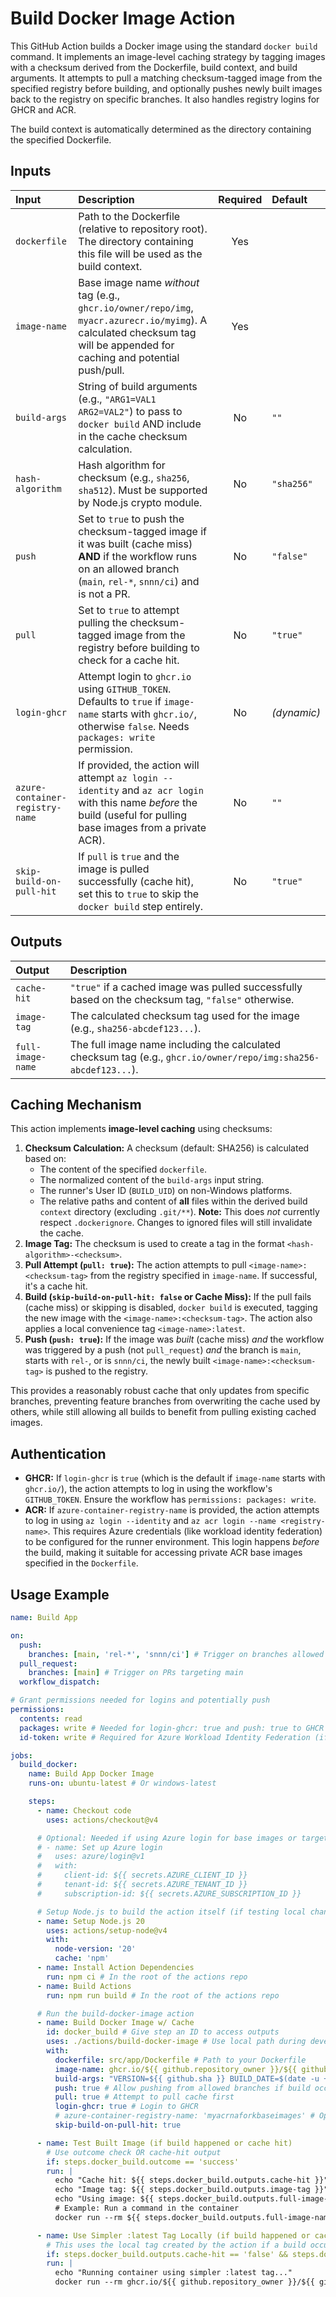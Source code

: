 # Build Docker Image Action

This GitHub Action builds a Docker image using the standard `docker build` command. It implements an image-level caching strategy by tagging images with a checksum derived from the Dockerfile, build context, and build arguments. It attempts to pull a matching checksum-tagged image from the specified registry before building, and optionally pushes newly built images back to the registry on specific branches. It also handles registry logins for GHCR and ACR.

The build context is automatically determined as the directory containing the specified Dockerfile.

## Inputs

| Input                           | Description                                                                                                                                                                  | Required | Default     |
| :------------------------------ | :--------------------------------------------------------------------------------------------------------------------------------------------------------------------------- | :------: | :---------- |
| `dockerfile`                    | Path to the Dockerfile (relative to repository root). The directory containing this file will be used as the build context.                                                  |   Yes    |             |
| `image-name`                    | Base image name _without_ tag (e.g., `ghcr.io/owner/repo/img`, `myacr.azurecr.io/myimg`). A calculated checksum tag will be appended for caching and potential push/pull.    |   Yes    |             |
| `build-args`                    | String of build arguments (e.g., `"ARG1=VAL1 ARG2=VAL2"`) to pass to `docker build` AND include in the cache checksum calculation.                                           |    No    | `""`        |
| `hash-algorithm`                | Hash algorithm for checksum (e.g., `sha256`, `sha512`). Must be supported by Node.js crypto module.                                                                          |    No    | `"sha256"`  |
| `push`                          | Set to `true` to push the checksum-tagged image if it was built (cache miss) **AND** if the workflow runs on an allowed branch (`main`, `rel-*`, `snnn/ci`) and is not a PR. |    No    | `"false"`   |
| `pull`                          | Set to `true` to attempt pulling the checksum-tagged image from the registry before building to check for a cache hit.                                                       |    No    | `"true"`    |
| `login-ghcr`                    | Attempt login to `ghcr.io` using `GITHUB_TOKEN`. Defaults to `true` if `image-name` starts with `ghcr.io/`, otherwise `false`. Needs `packages: write` permission.           |    No    | _(dynamic)_ |
| `azure-container-registry-name` | If provided, the action will attempt `az login --identity` and `az acr login` with this name _before_ the build (useful for pulling base images from a private ACR).         |    No    | `""`        |
| `skip-build-on-pull-hit`        | If `pull` is `true` and the image is pulled successfully (cache hit), set this to `true` to skip the `docker build` step entirely.                                           |    No    | `"true"`    |

## Outputs

| Output            | Description                                                                                                     |
| :---------------- | :-------------------------------------------------------------------------------------------------------------- |
| `cache-hit`       | `"true"` if a cached image was pulled successfully based on the checksum tag, `"false"` otherwise.              |
| `image-tag`       | The calculated checksum tag used for the image (e.g., `sha256-abcdef123...`).                                   |
| `full-image-name` | The full image name including the calculated checksum tag (e.g., `ghcr.io/owner/repo/img:sha256-abcdef123...`). |

## Caching Mechanism

This action implements **image-level caching** using checksums:

1.  **Checksum Calculation:** A checksum (default: SHA256) is calculated based on:
    - The content of the specified `dockerfile`.
    - The normalized content of the `build-args` input string.
    - The runner's User ID (`BUILD_UID`) on non-Windows platforms.
    - The relative paths and content of **all** files within the derived build `context` directory (excluding `.git/**`). **Note:** This does _not_ currently respect `.dockerignore`. Changes to ignored files will still invalidate the cache.
2.  **Image Tag:** The checksum is used to create a tag in the format `<hash-algorithm>-<checksum>`.
3.  **Pull Attempt (`pull: true`):** The action attempts to pull `<image-name>:<checksum-tag>` from the registry specified in `image-name`. If successful, it's a cache hit.
4.  **Build (`skip-build-on-pull-hit: false` or Cache Miss):** If the pull fails (cache miss) or skipping is disabled, `docker build` is executed, tagging the new image with the `<image-name>:<checksum-tag>`. The action also applies a local convenience tag `<image-name>:latest`.
5.  **Push (`push: true`):** If the image was _built_ (cache miss) _and_ the workflow was triggered by a push (not `pull_request`) _and_ the branch is `main`, starts with `rel-`, or is `snnn/ci`, the newly built `<image-name>:<checksum-tag>` is pushed to the registry.

This provides a reasonably robust cache that only updates from specific branches, preventing feature branches from overwriting the cache used by others, while still allowing all builds to benefit from pulling existing cached images.

## Authentication

- **GHCR:** If `login-ghcr` is `true` (which is the default if `image-name` starts with `ghcr.io/`), the action attempts to log in using the workflow's `GITHUB_TOKEN`. Ensure the workflow has `permissions: packages: write`.
- **ACR:** If `azure-container-registry-name` is provided, the action attempts to log in using `az login --identity` and `az acr login --name <registry-name>`. This requires Azure credentials (like workload identity federation) to be configured for the runner environment. This login happens _before_ the build, making it suitable for accessing private ACR base images specified in the `Dockerfile`.

## Usage Example

```yaml
name: Build App

on:
  push:
    branches: [main, 'rel-*', 'snnn/ci'] # Trigger on branches allowed to push cache
  pull_request:
    branches: [main] # Trigger on PRs targeting main
  workflow_dispatch:

# Grant permissions needed for logins and potentially push
permissions:
  contents: read
  packages: write # Needed for login-ghcr: true and push: true to GHCR
  id-token: write # Required for Azure Workload Identity Federation (if using az login)

jobs:
  build_docker:
    name: Build App Docker Image
    runs-on: ubuntu-latest # Or windows-latest

    steps:
      - name: Checkout code
        uses: actions/checkout@v4

      # Optional: Needed if using Azure login for base images or target registry
      # - name: Set up Azure login
      #   uses: azure/login@v1
      #   with:
      #     client-id: ${{ secrets.AZURE_CLIENT_ID }}
      #     tenant-id: ${{ secrets.AZURE_TENANT_ID }}
      #     subscription-id: ${{ secrets.AZURE_SUBSCRIPTION_ID }}

      # Setup Node.js to build the action itself (if testing local changes)
      - name: Setup Node.js 20
        uses: actions/setup-node@v4
        with:
          node-version: '20'
          cache: 'npm'
      - name: Install Action Dependencies
        run: npm ci # In the root of the actions repo
      - name: Build Actions
        run: npm run build # In the root of the actions repo

      # Run the build-docker-image action
      - name: Build Docker Image w/ Cache
        id: docker_build # Give step an ID to access outputs
        uses: ./actions/build-docker-image # Use local path during development/CI
        with:
          dockerfile: src/app/Dockerfile # Path to your Dockerfile
          image-name: ghcr.io/${{ github.repository_owner }}/${{ github.repository }}/my-app # Base name for GHCR
          build-args: "VERSION=${{ github.sha }} BUILD_DATE=$(date -u +'%Y-%m-%dT%H:%M:%SZ')"
          push: true # Allow pushing from allowed branches if build occurs
          pull: true # Attempt to pull cache first
          login-ghcr: true # Login to GHCR
          # azure-container-registry-name: 'myacrnaforkbaseimages' # Optional: If base image is from ACR
          skip-build-on-pull-hit: true

      - name: Test Built Image (if build happened or cache hit)
        # Use outcome check OR cache-hit output
        if: steps.docker_build.outcome == 'success'
        run: |
          echo "Cache hit: ${{ steps.docker_build.outputs.cache-hit }}"
          echo "Image tag: ${{ steps.docker_build.outputs.image-tag }}"
          echo "Using image: ${{ steps.docker_build.outputs.full-image-name }}"
          # Example: Run a command in the container
          docker run --rm ${{ steps.docker_build.outputs.full-image-name }} --version

      - name: Use Simpler :latest Tag Locally (if build happened or cache hit)
        # This uses the local tag created by the action if a build occurred
        if: steps.docker_build.outputs.cache-hit == 'false' && steps.docker_build.outcome == 'success'
        run: |
          echo "Running container using simpler :latest tag..."
          docker run --rm ghcr.io/${{ github.repository_owner }}/${{ github.repository }}/my-app:latest echo "Hello from :latest tag"
```
